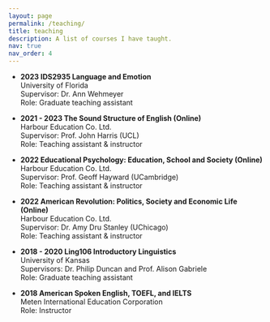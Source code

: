 ```yaml
---
layout: page
permalink: /teaching/
title: teaching
description: A list of courses I have taught.
nav: true
nav_order: 4
---
```


* <p><b>2023 IDS2935 Language and Emotion</b><br />
	University of Florida<br />
	Supervisor: Dr. Ann Wehmeyer<br />
    Role: Graduate teaching assistant</p>

* <p><b>2021 - 2023 The Sound Structure of English (Online)</b><br />
	Harbour Education Co. Ltd.<br />
	Supervisor: Prof. John Harris (UCL)<br />
	Role: Teaching assistant & instructor</p>

* <p><b>2022 Educational Psychology: Education, School and Society (Online)</b><br />
	Harbour Education Co. Ltd.<br />
	Supervisor: Prof. Geoff Hayward (UCambridge)<br /> 
	Role: Teaching assistant & instructor</p>

* <p><b>2022 American Revolution: Politics, Society and Economic Life (Online)</b><br />
	Harbour Education Co. Ltd.<br />
	Supervisor: Dr. Amy Dru Stanley (UChicago)<br />
	Role: Teaching assistant & instructor</p>

* <p><b>2018 - 2020 Ling106 Introductory Linguistics</b><br />
	University of Kansas<br />
	Supervisors: Dr. Philip Duncan and Prof. Alison Gabriele<br />
	Role: Graduate teaching assistant</p>

* <p><b>2018 American Spoken English, TOEFL, and IELTS</b><br />
	Meten International Education Corporation<br />
	Role: Instructor</p>
